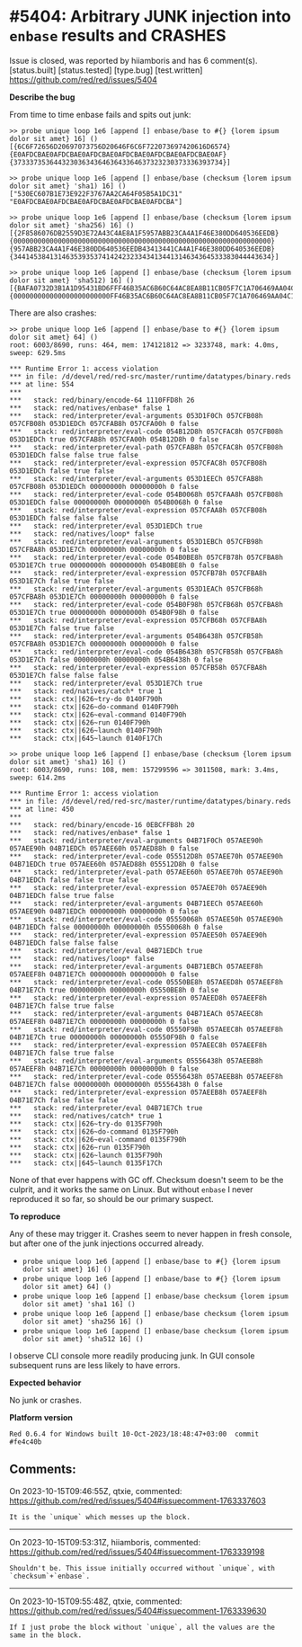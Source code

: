 
#5404: Arbitrary JUNK injection into `enbase` results and CRASHES
================================================================================
Issue is closed, was reported by hiiamboris and has 6 comment(s).
[status.built] [status.tested] [type.bug] [test.written]
<https://github.com/red/red/issues/5404>

**Describe the bug**

From time to time enbase fails and spits out junk:
```
>> probe unique loop 1e6 [append [] enbase/base to #{} {lorem ipsum dolor sit amet} 16] ()
[{6C6F72656D20697073756D20646F6C6F722073697420616D6574} {E0AFDCBAE0AFDCBAE0AFDCBAE0AFDCBAE0AFDCBAE0AFDCBAE0AF} {3733373536443230363436463643364637323230373336393734}]

>> probe unique loop 1e6 [append [] enbase/base (checksum {lorem ipsum dolor sit amet} 'sha1) 16] ()
["530EC607B1E73E922F3767AA2CA64F05B5A1DC31" "E0AFDCBAE0AFDCBAE0AFDCBAE0AFDCBAE0AFDCBA"]

>> probe unique loop 1e6 [append [] enbase/base (checksum {lorem ipsum dolor sit amet} 'sha256) 16] ()
[{2F8586076DB2559D3E72A43C4AE8A1F5957ABB23CA4A1F46E380DD640536EEDB} {0000000000000000000000000000000000000000000000000000000000000000} {957ABB23CA4A1F46E380DD640536EEDB43413441CA4A1F46E380DD640536EEDB} {3441453841314635393537414242323343413441314634364533383044443634}]

>> probe unique loop 1e6 [append [] enbase/base (checksum {lorem ipsum dolor sit amet} 'sha512) 16] ()
[{BAFA0732D3B1A1D95431BD6FFF46B35AC6B60C64AC8EA8B11CB05F7C1A706469AA04C181172BD5E303C3A1F19EEF35469500FE9866E6B4C7BBC12759FEE8E735} {000000000000000000000000FF46B35AC6B60C64AC8EA8B11CB05F7C1A706469AA04C181172BD5E303C3A1F19EEF35469500FE9866E6B4C7BBC12759FEE8E735}]
```
There are also crashes:
```
>> probe unique loop 1e6 [append [] enbase/base to #{} {lorem ipsum dolor sit amet} 64] ()
root: 6003/8690, runs: 464, mem: 174121812 => 3233748, mark: 4.0ms, sweep: 629.5ms

*** Runtime Error 1: access violation
*** in file: /d/devel/red/red-src/master/runtime/datatypes/binary.reds
*** at line: 554
***
***   stack: red/binary/encode-64 1110FFD8h 26
***   stack: red/natives/enbase* false 1
***   stack: red/interpreter/eval-arguments 053D1F0Ch 057CFB08h 057CFB08h 053D1EDCh 057CFAB8h 057CFA00h 0 false
***   stack: red/interpreter/eval-code 054B12D8h 057CFAC8h 057CFB08h 053D1EDCh true 057CFAB8h 057CFA00h 054B12D8h 0 false
***   stack: red/interpreter/eval-path 057CFAB8h 057CFAC8h 057CFB08h 053D1EDCh false false true false
***   stack: red/interpreter/eval-expression 057CFAC8h 057CFB08h 053D1EDCh false true false
***   stack: red/interpreter/eval-arguments 053D1EECh 057CFAB8h 057CFB08h 053D1EDCh 00000000h 00000000h 0 false
***   stack: red/interpreter/eval-code 054B0068h 057CFAA8h 057CFB08h 053D1EDCh false 00000000h 00000000h 054B0068h 0 false
***   stack: red/interpreter/eval-expression 057CFAA8h 057CFB08h 053D1EDCh false false false
***   stack: red/interpreter/eval 053D1EDCh true
***   stack: red/natives/loop* false
***   stack: red/interpreter/eval-arguments 053D1EBCh 057CFB98h 057CFBA8h 053D1E7Ch 00000000h 00000000h 0 false
***   stack: red/interpreter/eval-code 054B0BE8h 057CFB78h 057CFBA8h 053D1E7Ch true 00000000h 00000000h 054B0BE8h 0 false
***   stack: red/interpreter/eval-expression 057CFB78h 057CFBA8h 053D1E7Ch false true false
***   stack: red/interpreter/eval-arguments 053D1EACh 057CFB68h 057CFBA8h 053D1E7Ch 00000000h 00000000h 0 false
***   stack: red/interpreter/eval-code 054B0F98h 057CFB68h 057CFBA8h 053D1E7Ch true 00000000h 00000000h 054B0F98h 0 false
***   stack: red/interpreter/eval-expression 057CFB68h 057CFBA8h 053D1E7Ch false true false
***   stack: red/interpreter/eval-arguments 054B6438h 057CFB58h 057CFBA8h 053D1E7Ch 00000000h 00000000h 0 false
***   stack: red/interpreter/eval-code 054B6438h 057CFB58h 057CFBA8h 053D1E7Ch false 00000000h 00000000h 054B6438h 0 false
***   stack: red/interpreter/eval-expression 057CFB58h 057CFBA8h 053D1E7Ch false false false
***   stack: red/interpreter/eval 053D1E7Ch true
***   stack: red/natives/catch* true 1
***   stack: ctx||626~try-do 0140F790h
***   stack: ctx||626~do-command 0140F790h
***   stack: ctx||626~eval-command 0140F790h
***   stack: ctx||626~run 0140F790h
***   stack: ctx||626~launch 0140F790h
***   stack: ctx||645~launch 0140F17Ch

>> probe unique loop 1e6 [append [] enbase/base (checksum {lorem ipsum dolor sit amet} 'sha1) 16] ()
root: 6003/8690, runs: 108, mem: 157299596 => 3011508, mark: 3.4ms, sweep: 614.2ms

*** Runtime Error 1: access violation
*** in file: /d/devel/red/red-src/master/runtime/datatypes/binary.reds
*** at line: 450
***
***   stack: red/binary/encode-16 0EBCFFB8h 20
***   stack: red/natives/enbase* false 1
***   stack: red/interpreter/eval-arguments 04B71F0Ch 057AEE90h 057AEE90h 04B71EDCh 057AEE60h 057AED88h 0 false
***   stack: red/interpreter/eval-code 055512D8h 057AEE70h 057AEE90h 04B71EDCh true 057AEE60h 057AED88h 055512D8h 0 false
***   stack: red/interpreter/eval-path 057AEE60h 057AEE70h 057AEE90h 04B71EDCh false false true false
***   stack: red/interpreter/eval-expression 057AEE70h 057AEE90h 04B71EDCh false true false
***   stack: red/interpreter/eval-arguments 04B71EECh 057AEE60h 057AEE90h 04B71EDCh 00000000h 00000000h 0 false
***   stack: red/interpreter/eval-code 05550068h 057AEE50h 057AEE90h 04B71EDCh false 00000000h 00000000h 05550068h 0 false
***   stack: red/interpreter/eval-expression 057AEE50h 057AEE90h 04B71EDCh false false false
***   stack: red/interpreter/eval 04B71EDCh true
***   stack: red/natives/loop* false
***   stack: red/interpreter/eval-arguments 04B71EBCh 057AEEF8h 057AEEF8h 04B71E7Ch 00000000h 00000000h 0 false
***   stack: red/interpreter/eval-code 05550BE8h 057AEED8h 057AEEF8h 04B71E7Ch true 00000000h 00000000h 05550BE8h 0 false
***   stack: red/interpreter/eval-expression 057AEED8h 057AEEF8h 04B71E7Ch false true false
***   stack: red/interpreter/eval-arguments 04B71EACh 057AEEC8h 057AEEF8h 04B71E7Ch 00000000h 00000000h 0 false
***   stack: red/interpreter/eval-code 05550F98h 057AEEC8h 057AEEF8h 04B71E7Ch true 00000000h 00000000h 05550F98h 0 false
***   stack: red/interpreter/eval-expression 057AEEC8h 057AEEF8h 04B71E7Ch false true false
***   stack: red/interpreter/eval-arguments 05556438h 057AEEB8h 057AEEF8h 04B71E7Ch 00000000h 00000000h 0 false
***   stack: red/interpreter/eval-code 05556438h 057AEEB8h 057AEEF8h 04B71E7Ch false 00000000h 00000000h 05556438h 0 false
***   stack: red/interpreter/eval-expression 057AEEB8h 057AEEF8h 04B71E7Ch false false false
***   stack: red/interpreter/eval 04B71E7Ch true
***   stack: red/natives/catch* true 1
***   stack: ctx||626~try-do 0135F790h
***   stack: ctx||626~do-command 0135F790h
***   stack: ctx||626~eval-command 0135F790h
***   stack: ctx||626~run 0135F790h
***   stack: ctx||626~launch 0135F790h
***   stack: ctx||645~launch 0135F17Ch
```
None of that ever happens with GC off. Checksum doesn't seem to be the culprit, and it works the same on Linux. But without `enbase` I never reproduced it so far, so should be our primary suspect.


**To reproduce**

Any of these may trigger it. Crashes seem to never happen in fresh console, but after one of the junk injections occurred already.
- `probe unique loop 1e6 [append [] enbase/base to #{} {lorem ipsum dolor sit amet} 16] () `
- `probe unique loop 1e6 [append [] enbase/base to #{} {lorem ipsum dolor sit amet} 64] () `
- `probe unique loop 1e6 [append [] enbase/base checksum {lorem ipsum dolor sit amet} 'sha1 16] () `
- `probe unique loop 1e6 [append [] enbase/base checksum {lorem ipsum dolor sit amet} 'sha256 16] () `
- `probe unique loop 1e6 [append [] enbase/base checksum {lorem ipsum dolor sit amet} 'sha512 16] () `

I observe CLI console more readily producing junk. In GUI console subsequent runs are less likely to have errors.

**Expected behavior**

No junk or crashes.

**Platform version**
```
Red 0.6.4 for Windows built 10-Oct-2023/18:48:47+03:00  commit #fe4c40b
```


Comments:
--------------------------------------------------------------------------------

On 2023-10-15T09:46:55Z, qtxie, commented:
<https://github.com/red/red/issues/5404#issuecomment-1763337603>

    It is the `unique` which messes up the block.

--------------------------------------------------------------------------------

On 2023-10-15T09:53:31Z, hiiamboris, commented:
<https://github.com/red/red/issues/5404#issuecomment-1763339198>

    Shouldn't be. This issue initially occurred without `unique`, with `checksum`+`enbase`.

--------------------------------------------------------------------------------

On 2023-10-15T09:55:48Z, qtxie, commented:
<https://github.com/red/red/issues/5404#issuecomment-1763339630>

    If I just probe the block without `unique`, all the values are the same in the block.

